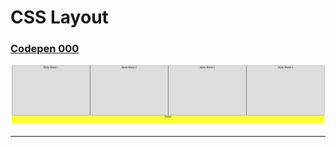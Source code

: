 # CSS Layout

### <a href="https://codepen.io/larrylu/pen/BRNxdY" target="_blank"> Codepen 000 </a>

![](img/001.png)

---
